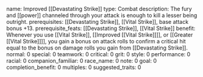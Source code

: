 name: Improved [[Devastating Strike]]
type: Combat
description: The fury and [[power]] channeled through your attack is enough to kill a lesser being outright.
prerequisites: [[Devastating Strike]], [[Vital Strike]], base attack bonus +13.
prerequisite_feats: [[Devastating Strike]], [[Vital Strike]]
benefit: Whenever you use [[Vital Strike]], [[Improved [[Vital Strike]]]], or [[Greater [[Vital Strike]]]], you gain a bonus on attack rolls to confirm a critical hit equal to the bonus on damage rolls you gain from [[Devastating Strike]].
normal: 0
special: 0
teamwork: 0
critical: 0
grit: 0
style: 0
performance: 0
racial: 0
companion_familiar: 0
race_name: 0
note: 0
goal: 0
completion_benefit: 0
multiples: 0
suggested_traits: 0
